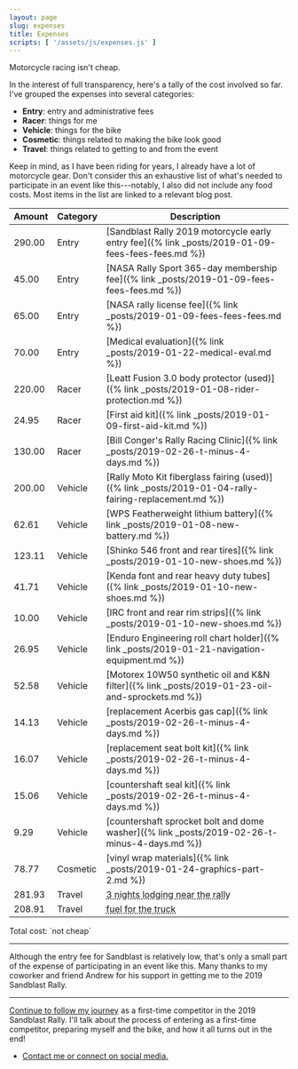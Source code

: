 ```yaml
---
layout: page
slug: expenses
title: Expenses
scripts: [ '/assets/js/expenses.js' ]
---
```


<p class="lead" markdown="1">
  Motorcycle racing isn't cheap.
</p>

In the interest of full transparency, here's a tally of the cost involved so far. I've grouped the expenses into several categories:
* __Entry__: entry and administrative fees
* __Racer__: things for me
* __Vehicle__: things for the bike
* __Cosmetic__: things related to making the bike look good
* __Travel__: things related to getting to and from the event

Keep in mind, as I have been riding for years, I already have a lot of motorcycle gear. Don't consider this an exhaustive list of what's needed to participate in an event like this---notably, I also did not include any food costs. Most items in the list are linked to a relevant blog post.

| Amount | Category | Description                                              |
| ------ | -------- | -------------------------------------------------------- |
| 290.00 | Entry    | [Sandblast Rally 2019 motorcycle early entry fee]({% link _posts/2019-01-09-fees-fees-fees.md %}) |
|  45.00 | Entry    | [NASA Rally Sport 365-day membership fee]({% link _posts/2019-01-09-fees-fees-fees.md %}) |
|  65.00 | Entry    | [NASA rally license fee]({% link _posts/2019-01-09-fees-fees-fees.md %}) |
|  70.00 | Entry    | [Medical evaluation]({% link _posts/2019-01-22-medical-eval.md %}) |
| 220.00 | Racer    | [Leatt Fusion 3.0 body protector (used)]({% link _posts/2019-01-08-rider-protection.md %}) |
|  24.95 | Racer    | [First aid kit]({% link _posts/2019-01-09-first-aid-kit.md %}) |
| 130.00 | Racer    | [Bill Conger's Rally Racing Clinic]({% link _posts/2019-02-26-t-minus-4-days.md %}) |
| 200.00 | Vehicle  | [Rally Moto Kit fiberglass fairing (used)]({% link _posts/2019-01-04-rally-fairing-replacement.md %}) |
|  62.61 | Vehicle  | [WPS Featherweight lithium battery]({% link _posts/2019-01-08-new-battery.md %}) |
| 123.11 | Vehicle  | [Shinko 546 front and rear tires]({% link _posts/2019-01-10-new-shoes.md %}) |
|  41.71 | Vehicle  | [Kenda font and rear heavy duty tubes]({% link _posts/2019-01-10-new-shoes.md %}) |
|  10.00 | Vehicle  | [IRC front and rear rim strips]({% link _posts/2019-01-10-new-shoes.md %}) |
|  26.95 | Vehicle  | [Enduro Engineering roll chart holder]({% link _posts/2019-01-21-navigation-equipment.md %}) |
|  52.58 | Vehicle  | [Motorex 10W50 synthetic oil and K&N filter]({% link _posts/2019-01-23-oil-and-sprockets.md %}) |
|  14.13 | Vehicle  | [replacement Acerbis gas cap]({% link _posts/2019-02-26-t-minus-4-days.md %}) |
|  16.07 | Vehicle  | [replacement seat bolt kit]({% link _posts/2019-02-26-t-minus-4-days.md %}) |
|  15.06 | Vehicle  | [countershaft seal kit]({% link _posts/2019-02-26-t-minus-4-days.md %}) |
|   9.29 | Vehicle  | [countershaft sprocket bolt and dome washer]({% link _posts/2019-02-26-t-minus-4-days.md %}) |
|  78.77 | Cosmetic | [vinyl wrap materials]({% link _posts/2019-01-24-graphics-part-2.md %}) |
| 281.93 | Travel   | <abbr title="We stayed at the Quality Inn in Bennettsville, SC">3 nights lodging near the rally</abbr> |
| 208.91 | Travel   | <abbr title="1925 miles @ average $2.234/gal and 20.6 mpg">fuel for the truck</abbr> |

<p id="total" markdown="1">Total cost: `not cheap`</p>

----

Although the entry fee for Sandblast is relatively low, that's only a small part of the expense of participating in an event like this. Many thanks to my coworker and friend Andrew for his support in getting me to the 2019 Sandblast Rally.

----

[Continue to follow my journey](/) as a first-time competitor in the 2019 Sandblast Rally. I'll talk about the process of entering as a first-time competitor, preparing myself and the bike, and how it all turns out in the end!

* [Contact me or connect on social media.](/contact.html)
